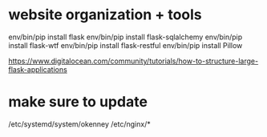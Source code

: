 # website organization + tools

env/bin/pip install flask
env/bin/pip install flask-sqlalchemy
env/bin/pip install flask-wtf
env/bin/pip install flask-restful
env/bin/pip install Pillow

https://www.digitalocean.com/community/tutorials/how-to-structure-large-flask-applications

# make sure to update
/etc/systemd/system/okenney
/etc/nginx/*
